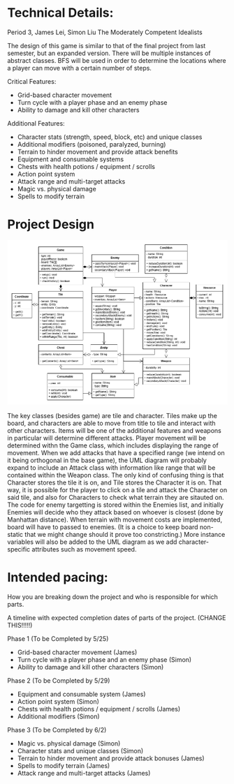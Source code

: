 
# Technical Details:

Period 3, James Lei, Simon Liu
The Moderately Competent Idealists

The design of this game is similar to that of the final project from last semester, but an expanded version. There will be multiple instances of abstract classes. BFS will be used in order to determine the locations where a player can move with a certain number of steps.

Critical Features:
- Grid-based character movement
- Turn cycle with a player phase and an enemy phase
- Ability to damage and kill other characters

Additional Features:
- Character stats (strength, speed, block, etc) and unique classes
- Additional modifiers (poisoned, paralyzed, burning)
- Terrain to hinder movement and provide attack benefits
- Equipment and consumable systems
- Chests with health potions / equipment / scrolls
- Action point system
- Attack range and multi-target attacks
- Magic vs. physical damage
- Spells to modify terrain

# Project Design

![UML Diagram](./uml.png)

The key classes (besides game) are tile and character. Tiles make up the board, and characters are able to move from title to tile and interact with other characters. Items will be one of the additional features and weapons in particular will determine different attacks. Player movement will be determined withn the Game class, which includes displaying the range of movement. When we add attacks that have a specified range (we intend on it being orthogonal in the base game), the UML diagram will probably expand to include an Attack class with information like range that will be contained within the Weapon class. The only kind of confusing thing is that Character stores the tile it is on, and Tile stores the Character it is on. That way, it is possible for the player to click on a tile and attack the Character on said tile, and also for Characters to check what terrain they are sitauted on. The code for enemy targetting is stored within the Enemies list, and initially Enemies will decide who they attack based on whoever is closest (done by Manhattan distance). When terrain with movement costs are implemented, board will have to passed to enemies. (It is a choice to keep board non-static that we might change should it prove too constricting.) More instance variables will also be added to the UML diagram as we add character-specific attributes such as movement speed. 
    
# Intended pacing:

How you are breaking down the project and who is responsible for which parts.

A timeline with expected completion dates of parts of the project. (CHANGE THIS!!!!!)

Phase 1 (To be Completed by 5/25)
- Grid-based character movement (James)
- Turn cycle with a player phase and an enemy phase (Simon)
- Ability to damage and kill other characters (Simon)

Phase 2 (To be Completed by 5/29)
- Equipment and consumable system (James)
- Action point system (Simon)
- Chests with health potions / equipment / scrolls (James)
- Additional modifiers (Simon)

Phase 3 (To be Completed by 6/2)
- Magic vs. physical damage (Simon)
- Character stats and unique classes (Simon)
- Terrain to hinder movement and provide attack bonuses (James)
- Spells to modify terrain (James)
- Attack range and multi-target attacks (James)